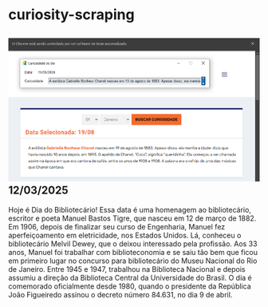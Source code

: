 # curiosity-scraping
![Budget](./execucao.png)
12/03/2025
-
Hoje é Dia do Bibliotecário! Essa data é uma homenagem ao bibliotecário, escritor e poeta Manuel Bastos Tigre, que nasceu em 12 de março de 1882. Em 1906, depois de finalizar seu curso de Engenharia, Manuel fez aperfeiçoamento em eletricidade, nos Estados Unidos. Lá, conheceu o bibliotecário Melvil Dewey, que o deixou interessado pela profissão. Aos 33 anos, Manuel foi trabalhar com biblioteconomia e se saiu tão bem que ficou em primeiro lugar no concurso para bibliotecário do Museu Nacional do Rio de Janeiro. Entre 1945 e 1947, trabalhou na Biblioteca Nacional e depois assumiu a direção da Biblioteca Central da Universidade do Brasil. O dia é comemorado oficialmente desde 1980, quando o presidente da República João Figueiredo assinou o decreto número 84.631, no dia 9 de abril.

